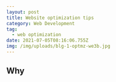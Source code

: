 ```yaml
---
layout: post
title: Website optimization tips
category: Web Development
tag:
  - web optimization
date: 2021-07-05T08:16:06.755Z
img: /img/uploads/blg-1-optmz-we3b.jpg
---
```

## Why
